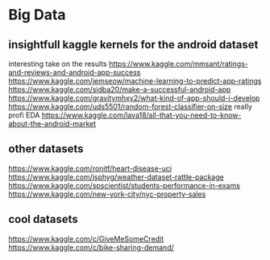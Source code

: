 # Big Data

## insightfull kaggle kernels for the android dataset
interesting take on the results
https://www.kaggle.com/mmsant/ratings-and-reviews-and-android-app-success 
https://www.kaggle.com/jemseow/machine-learning-to-predict-app-ratings
https://www.kaggle.com/sidba20/make-a-successful-android-app
https://www.kaggle.com/gravitymhxy2/what-kind-of-app-should-i-develop
https://www.kaggle.com/uds5501/random-forest-classifier-on-size
really profi EDA
https://www.kaggle.com/lava18/all-that-you-need-to-know-about-the-android-market

## other datasets
https://www.kaggle.com/ronitf/heart-disease-uci
https://www.kaggle.com/jsphyg/weather-dataset-rattle-package
https://www.kaggle.com/spscientist/students-performance-in-exams
https://www.kaggle.com/new-york-city/nyc-property-sales

## cool datasets
https://www.kaggle.com/c/GiveMeSomeCredit
https://www.kaggle.com/c/bike-sharing-demand/

